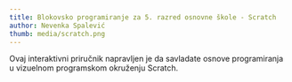 ```yaml
---
title: Blokovsko programiranje za 5. razred osnovne škole - Scratch
author: Nevenka Spalević
thumb: media/scratch.png
---
```


Ovaj interaktivni priručnik napravljen je da savladate osnove programiranja u vizuelnom programskom okruženju Scratch.

